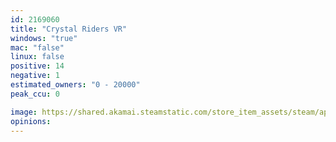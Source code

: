 ```yaml
---
id: 2169060
title: "Crystal Riders VR"
windows: "true"
mac: "false"
linux: false
positive: 14
negative: 1
estimated_owners: "0 - 20000"
peak_ccu: 0

image: https://shared.akamai.steamstatic.com/store_item_assets/steam/apps/2169060/header.jpg?t=1678467606
opinions:
---
```


